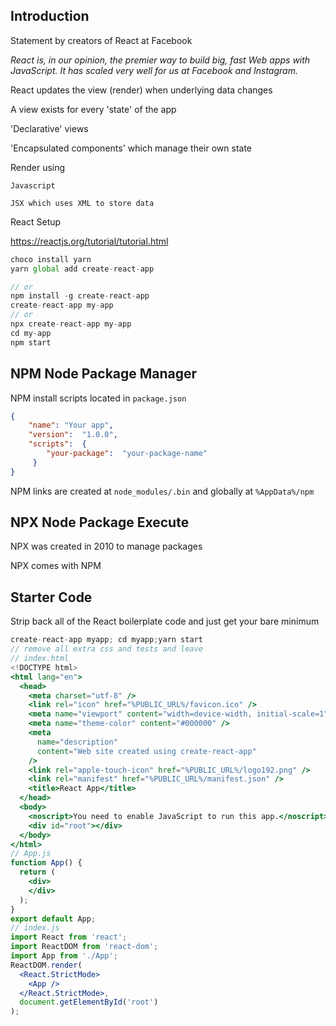 ## Introduction

Statement by creators of React at Facebook 

*React is, in our opinion, the premier way to build big, fast Web apps with JavaScript. It has scaled very well for us at Facebook and Instagram.*

React updates the view (render) when underlying data changes

A view exists for every 'state' of the app

'Declarative' views

'Encapsulated components' which manage their own state

Render using

	Javascript

	JSX which uses XML to store data

React Setup

https://reactjs.org/tutorial/tutorial.html

```js
choco install yarn
yarn global add create-react-app

// or
npm install -g create-react-app
create-react-app my-app
// or
npx create-react-app my-app
cd my-app
npm start
```

## NPM Node Package Manager

NPM install scripts located in `package.json`

```json
{
    "name": "Your app",
    "version":  "1.0.0",
    "scripts":  {
        "your-package":  "your-package-name"
     }
}
```

NPM links are created at `node_modules/.bin` and globally at `%AppData%/npm`

## NPX Node Package Execute

NPX was created in 2010 to manage packages

NPX comes with NPM



## Starter Code

Strip back all of the React boilerplate code and just get your bare minimum

```jsx
create-react-app myapp; cd myapp;yarn start
// remove all extra css and tests and leave 
// index.html
<!DOCTYPE html>
<html lang="en">
  <head>
    <meta charset="utf-8" />
    <link rel="icon" href="%PUBLIC_URL%/favicon.ico" />
    <meta name="viewport" content="width=device-width, initial-scale=1" />
    <meta name="theme-color" content="#000000" />
    <meta
      name="description"
      content="Web site created using create-react-app"
    />
    <link rel="apple-touch-icon" href="%PUBLIC_URL%/logo192.png" />
    <link rel="manifest" href="%PUBLIC_URL%/manifest.json" />
    <title>React App</title>
  </head>
  <body>
    <noscript>You need to enable JavaScript to run this app.</noscript>
    <div id="root"></div>
  </body>
</html>
// App.js
function App() {
  return (
    <div>
    </div>
  );
}
export default App;
// index.js
import React from 'react';
import ReactDOM from 'react-dom';
import App from './App';
ReactDOM.render(
  <React.StrictMode>
    <App />
  </React.StrictMode>,
  document.getElementById('root')
);
```